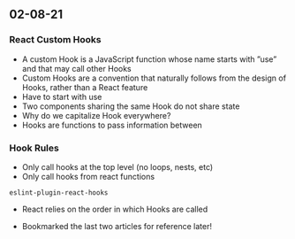 ## 02-08-21

### React Custom Hooks
- A custom Hook is a JavaScript function whose name starts with ”use” and that may call other Hooks
- Custom Hooks are a convention that naturally follows from the design of Hooks, rather than a React feature
- Have to start with use
- Two components sharing the same Hook do not share state
- Why do we capitalize Hook everywhere?
- Hooks are functions to pass information between

### Hook Rules
- Only call hooks at the top level (no loops, nests, etc)
- Only call hooks from react functions
```
eslint-plugin-react-hooks
```
- React relies on the order in which Hooks are called

- Bookmarked the last two articles for reference later!
